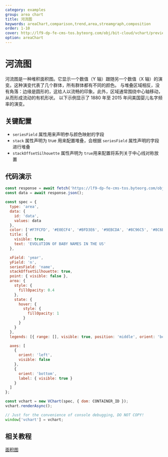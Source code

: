 ```yaml
---
category: examples
group: area chart
title: 河流图
keywords: areaChart,comparison,trend,area,streamgraph,composition
order: 1-10
cover: http://lf9-dp-fe-cms-tos.byteorg.com/obj/bit-cloud/vchart/preview/area-chart/stream-graph.png
option: areaChart
---
```


# 河流图

河流图是一种堆积面积图。它显示一个数值（Y 轴）跟随另一个数值（X 轴）的演变。这种演变代表了几个群体，所有群体都有不同的颜色。
与堆叠区域相反，没有角落：边缘是圆形的，这给人以流畅的印象。此外，区域通常围绕中心轴移动，从而形成流动的有机形状。
以下示例显示了 1880 年至 2015 年间美国婴儿名字频率的演变。

## 关键配置

- `seriesField` 属性用来声明参与颜色映射的字段
- `stack` 属性声明为 true 用来配置堆叠，会根据 `seriesField` 属性声明的字段进行堆叠
- `stackOffsetSilhouette` 属性声明为 `true`用来配置将系列关于中心线对称放置

## 代码演示

```javascript livedemo
const response = await fetch('https://lf9-dp-fe-cms-tos.byteorg.com/obj/bit-cloud/stream-graph-data.json');
const data = await response.json();

const spec = {
  type: 'area',
  data: {
    id: 'data',
    values: data
  },
  color: ['#F7FCFD', '#E0ECF4', '#BFD3E6', '#9EBCDA', '#8C96C5', '#8C6BB1', '#88419D', '#810F7C', '#4D004A'],
  title: {
    visible: true,
    text: 'EVOLUTION OF BABY NAMES IN THE US'
  },

  xField: 'year',
  yField: 'n',
  seriesField: 'name',
  stackOffsetSilhouette: true,
  point: { visible: false },
  area: {
    style: {
      fillOpacity: 0.4
    },
    state: {
      hover: {
        style: {
          fillOpacity: 1
        }
      }
    }
  },
  legends: [{ range: [], visible: true, position: 'middle', orient: 'bottom' }],

  axes: [
    {
      orient: 'left',
      visible: false
    },
    {
      orient: 'bottom',
      label: { visible: true }
    }
  ]
};

const vchart = new VChart(spec, { dom: CONTAINER_ID });
vchart.renderAsync();

// Just for the convenience of console debugging, DO NOT COPY!
window['vchart'] = vchart;
```

## 相关教程

[面积图](link)
